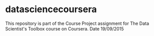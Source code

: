 # datasciencecoursera
This repository is part of the Course Project assignment for The Data Scientist's Toolbox course on Coursera. Date 19/09/2015
